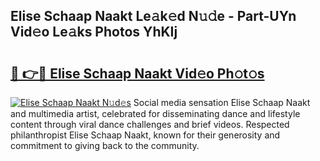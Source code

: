 ## Elise Schaap  Naakt Le𝚊k𝚎d N𝚞𝚍e - Part-UYn Vid𝚎o Le𝚊ks Photos YhKIj

# <h2><a href="http://fb9k104.evod.top/?m=Elise+Schaap++Naakt">🔗 👉🔴 Elise Schaap  Naakt Vid𝚎o Ph𝚘t𝚘s</a></h2>

[![Elise Schaap  Naakt N𝚞d𝚎s](https://i.imgur.com/8V9OHl7.gif)](http://fb9k104.evod.top/?m=Elise+Schaap++Naakt)
Social media sensation Elise Schaap  Naakt and multimedia artist, celebrated for disseminating dance and lifestyle content through viral dance challenges and brief videos. Respected philanthropist Elise Schaap  Naakt, known for their generosity and commitment to giving back to the community. 
